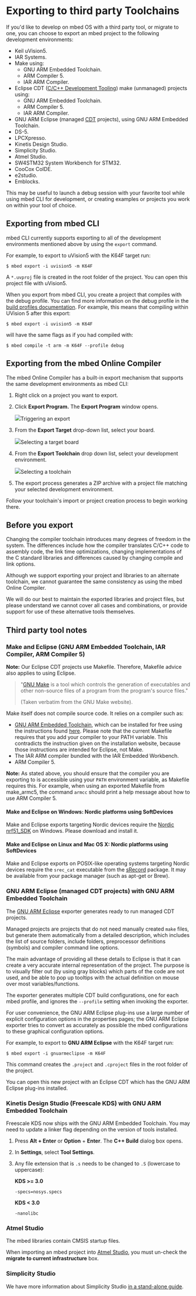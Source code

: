 # Exporting to third party Toolchains

If you'd like to develop on mbed OS with a third party tool, or migrate to one, you can choose to export an mbed project to the following development environments:

- Keil uVision5.
- IAR Systems.
- Make using:
    - GNU ARM Embedded Toolchain.
    - ARM Compiler 5.
    - IAR ARM Compiler.
- Eclipse CDT ([C/C++ Development Tooling](https://www.eclipse.org/cdt/)) make (unmanaged) projects using:
    - GNU ARM Embedded Toolchain.
    - ARM Compiler 5.
    - IAR ARM Compiler.
- GNU ARM Eclipse (managed [CDT](https://www.eclipse.org/cdt/) projects), using GNU ARM Embedded Toolchain.
- DS-5.
- LPCXpresso.
- Kinetis Design Studio.
- Simplicity Studio.
- Atmel Studio.
- SW4STM32 System Workbench for STM32.
- CooCox CoIDE.
- e2studio.
- Emblocks.

This may be useful to launch a debug session with your favorite tool while using mbed CLI for development, or creating examples or projects you work on within your tool of choice. 

## Exporting from mbed CLI

mbed CLI currently supports exporting to all of the development environments mentioned above by using the ``export`` command.

For example, to export to uVision5 with the K64F target run:

	$ mbed export -i uvision5 -m K64F

A `*.uvproj` file is created in the root folder of the project. 
You can open this project file with uVision5.

When you export from mbed CLI, you create a project that compiles with the debug profile. You can find more information on the debug profile in the [build profiles documentation](build_profiles.md#debug-profile). For example, this means that compiling within UVision 5 after this export:

    $ mbed export -i uvision5 -m K64F

will have the same flags as if you had compiled with:

    $ mbed compile -t arm -m K64F --profile debug


## Exporting from the mbed Online Compiler

The mbed Online Compiler has a built-in export mechanism that supports the same development environments as mbed CLI:

1. Right click on a project you want to export.

1. Click **Export Program.** The **Export Program** window opens.

	<span class="images">![](Images/export_menu.png)<span>Triggering an export</span></span>

1. From the **Export Target** drop-down list, select your board.

	<span class="images">![](Images/select_target.png)<span>Selecting a target board</span></span>

1. From the **Export Toolchain** drop down list, select your development environment.

	<span class="images">![](Images/select_toolchain.png)<span>Selecting a toolchain</span></span>

1. The export process generates a ZIP archive with a project file matching your selected development environment. 

Follow your toolchain's import or project creation process to begin working there.

## Before you export

Changing the compiler toolchain introduces many degrees of freedom in the system. The differences include how the compiler translates C/C++ code to assembly code, the link time optimizations, changing implementations of the C standard libraries and differences caused by changing compile and link options.

Although we support exporting your project and libraries to an alternate toolchain, we cannot guarantee the same consistency as using the mbed Online Compiler.

We will do our best to maintain the exported libraries and project files, but please understand we cannot cover all cases and combinations, or provide support for use of these alternative tools themselves.

## Third party tool notes

### Make and Eclipse (GNU ARM Embedded Toolchain, IAR Compiler, ARM Compiler 5)

**Note:** Our Eclipse CDT projects use Makefile. Therefore, Makefile advice also applies to using Eclipse.

> "[GNU Make](http://www.gnu.org/software/make/) is a tool which controls the generation of executables and other non-source files of a program from the program's source files."
> 
>(Taken verbatim from the GNU Make website).

Make itself does not compile source code. It relies on a compiler such as:

* [GNU ARM Embedded Toolchain](https://developer.arm.com/open-source/gnu-toolchain/gnu-rm), which can be installed for free using the instructions found [here](http://gnuarmeclipse.livius.net/blog/toolchain-install/). Please note that the current Makefile requires that you add your compiler to your PATH variable. This contradicts the instruction given on the installation website, because those instructions are intended for Eclipse, not Make.
* The IAR ARM compiler bundled with the IAR Embedded Workbench.
* ARM Compiler 5.

<span class="notes">**Note:** As stated above, you should ensure that the compiler you are exporting to is accessible using your `PATH` environment variable, as Makefile requires this. For example, when using an exported Makefile from make_armc5, the command `armcc` should print a help message about how to use ARM Compiler 5.</span>

#### Make and Eclipse on Windows: Nordic platforms using SoftDevices
	
Make and Eclipse exports targeting Nordic devices require the [Nordic nrf51_SDK](http://developer.nordicsemi.com/nRF51_SDK/nRF51_SDK_v6.x.x/nrf51_sdk_v6_1_0_b2ec2e6.msi) on Windows. 
Please download and install it.

#### Make and Eclipse on Linux and Mac OS X: Nordic platforms using SoftDevices
	
Make and Eclipse exports on POSIX-like operating systems targeting Nordic devices require the `srec_cat` executable from the [sRecord](http://srecord.sourceforge.net) package. It may be available from your package manager (such as apt-get or Brew). 

### GNU ARM Eclipse (managed CDT projects) with GNU ARM Embedded Toolchain

The [GNU ARM Eclipse](http://gnuarmeclipse.github.io) exporter generates ready to run managed CDT projects. 

Managed projects are projects that do not need manually created `make` files, but generate them automatically from a detailed description, which includes the list of source folders, include folders, preprocessor definitions (symbols) and compiler command line options.

The main advantage of providing all these details to Eclipse is that it can create a very accurate internal representation of the project. The purpose is to visually filter out (by using gray blocks) which parts of the code are not used, and be able to pop up tooltips with the actual definition on mouse over most variables/functions.

The exporter generates multiple CDT build configurations, one for each mbed profile, and ignores the `--profile` setting when invoking the exporter.

For user convenience, the GNU ARM Eclipse plug-ins use a large number of explicit configuration options in the properties pages; the GNU ARM Eclipse exporter tries to convert as accurately as possible the mbed configurations to these graphical configuration options.

For example, to export to **GNU ARM Eclipse** with the K64F target run:

	$ mbed export -i gnuarmeclipse -m K64F

This command creates the `.project` and `.cproject` files in the root folder of the project.

You can open this new project with an Eclipse CDT which has the GNU ARM Eclipse plug-ins installed.

### Kinetis Design Studio (Freescale KDS) with GNU ARM Embedded Toolchain

Freescale KDS now ships with the GNU ARM Embedded Toolchain. You may need to update a linker flag depending on the version of tools installed. 

1. Press **Alt + Enter** or **Option** + **Enter**. The **C++ Build** dialog box opens.
1. In **Settings**, select **Tool Settings**.
1. Any file extension that is ``.s`` needs to be changed to ``.S`` (lowercase to uppercase):
	
	__KDS >= 3.0__

	``-specs=nosys.specs``

	__KDS < 3.0__

	``-nanolibc``

### Atmel Studio

The mbed libraries contain CMSIS startup files. 

When importing an mbed project into [Atmel Studio](http://www.atmel.com/Microsite/atmel-studio/), you must un-check the **migrate to current infrastructure** box.

### Simplicity Studio

We have more information about Simplicity Studio [in a stand-alone guide](https://docs.mbed.com/docs/third-party-integrations/en/latest/Simp_Stu/simp_stu/).
